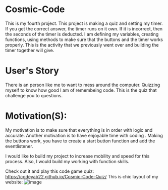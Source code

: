 # Cosmic-Code
This is my fourth project. This project is making a quiz and setting my timer. If you get the correct answer, the timer runs on it own. If it is incorrect, then the seconds of the timer is deducted.  I am defining my variables, creating functions, using methods to make sure that the buttons and the timer works properly. This is the activity that we previously went over and building  the timer together will give. 

# User's Story

There is an person like me to want to mess around the computer. Quizzing myself to know  how good I am of remembeing code. This is the quiz that challenge you  to questions. 

# Motivation(S):
My motivation is to make sure that everything is in order with logic and accurate. Another motivation is to have enjoyable time with coding . Making the buttons work, you have to create a start button function and add the eventlistener. 

I would like to build my project to increase mobility and speed for this process. Also, I would build my working with function skills. 

Check out it and play this code game quiz: https://codeyab22.github.io/Cosmic-Code-Quiz/
This is chic layout of my website:
![image](https://drive.google.com/uc?export=view&id=11R6B0yG_gEaL8bEJBfXcO3gbMH7rhh3s)

